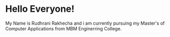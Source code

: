 # Hello Everyone!
My Name is Rudhrani Rakhecha and i am currently pursuing my Master's of Computer Applications from MBM Enginerring College.
